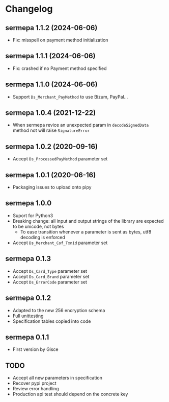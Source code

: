 # Changelog

## sermepa 1.1.2 (2024-06-06)

- Fix: misspell on payment method initialization

## sermepa 1.1.1 (2024-06-06)

- Fix: crashed if no Payment method specified

## sermepa 1.1.0 (2024-06-06)

- Support `Ds_Merchant_PayMethod` to use Bizum, PayPal...

## sermepa 1.0.4 (2021-12-22)

- When sermepa revice an unexpected param in `decodeSignedData` method not will raise `SignatureError`

## sermepa 1.0.2 (2020-09-16)

- Accept `Ds_ProcessedPayMethod` parameter set

## sermepa 1.0.1 (2020-06-16)

- Packaging issues to upload onto pipy

## sermepa 1.0.0

- Suport for Python3
- Breaking change: all input and output strings of the library are expected to be unicode, not bytes
    - To ease transition whenever a parameter is sent as bytes, utf8 decoding is enforced
- Accept `Ds_Merchant_Cof_Txnid` parameter set

## sermepa 0.1.3

- Accept `Ds_Card_Type` parameter set
- Accept `Ds_Card_Brand` parameter set
- Accept `Ds_ErrorCode` parameter set

## sermepa 0.1.2

- Adapted to the new 256 encryption schema
- Full unittesting
- Specification tables copied into code


## sermepa 0.1.1

- First version by Gisce

## TODO

- Accept all new parameters in specification 
- Recover pypi project
- Review error handling
- Production api test should depend on the concrete key

